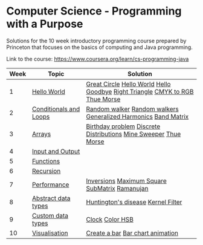 # Computer Science - Programming with a Purpose
Solutions for the 10 week introductory programming course prepared by Princeton that focuses on the basics of computing and Java programming.

Link to the course: https://www.coursera.org/learn/cs-programming-java


| Week | Topic | Solution |
|------|-----|---------------|
| 1    | [Hello World](https://coursera.cs.princeton.edu/introcs/assignments/hello/specification.php)  | [Great Circle](https://github.com/kaw84/CS_Programming_with_a_purpose/blob/main/Hello%20world/src/GreatCircle.java) [Hello World](https://github.com/kaw84/CS_Programming_with_a_purpose/blob/main/Hello%20world/src/HelloWorld.java) [Hello Goodbye](https://github.com/kaw84/CS_Programming_with_a_purpose/blob/main/Hello%20world/src/HelloGoodbye.java) [Right Triangle](https://github.com/kaw84/CS_Programming_with_a_purpose/blob/main/Hello%20world/src/RightTriangle.java) [CMYK to RGB](https://github.com/kaw84/CS_Programming_with_a_purpose/blob/main/Hello%20world/src/CMYKtoRGB.java) [Thue Morse](https://github.com/kaw84/CS_Programming_with_a_purpose/blob/main/Arrays/src/ThueMorse.java)|
| 2    | [Conditionals and Loops](https://coursera.cs.princeton.edu/introcs/assignments/loops/specification.php) | [Random walker](https://github.com/kaw84/CS_Programming_with_a_purpose/blob/main/Conditionals/src/RandomWalker.java) [Random walkers](https://github.com/kaw84/CS_Programming_with_a_purpose/blob/main/Conditionals/src/RandomWalkers.java) [Generalized Harmonics](https://github.com/kaw84/CS_Programming_with_a_purpose/blob/main/Conditionals/src/GeneralizedHarmonic.java) [Band Matrix](https://github.com/kaw84/CS_Programming_with_a_purpose/blob/main/Conditionals/src/BandMatrix.java)|
| 3    | [Arrays](https://coursera.cs.princeton.edu/introcs/assignments/arrays/specification.php)  | [Birthday problem](https://github.com/kaw84/CS_Programming_with_a_purpose/blob/main/Arrays/src/Birthday.java) [Discrete Distributions](https://github.com/kaw84/CS_Programming_with_a_purpose/blob/main/Arrays/src/DiscreteDistribution.java) [Mine Sweeper](https://github.com/kaw84/CS_Programming_with_a_purpose/blob/main/Arrays/src/Minesweeper.java) [Thue Morse](https://github.com/kaw84/CS_Programming_with_a_purpose/blob/main/Arrays/src/ThueMorse.java)|
| 4    | [Input and Output](https://coursera.cs.princeton.edu/introcs/assignments/io/specification.php)  | |
| 5    | [Functions](https://coursera.cs.princeton.edu/introcs/assignments/functions/specification.php)  |  |
| 6    | [Recursion](https://coursera.cs.princeton.edu/introcs/assignments/recursion/specification.php)  |  |
| 7    | [Performance](https://coursera.cs.princeton.edu/introcs/assignments/performance/specification.php)  |  [Inversions](https://github.com/kaw84/CS_Programming_with_a_purpose/blob/main/Performance/src/Inversions.java) [Maximum Square SubMatrix](https://github.com/kaw84/CS_Programming_with_a_purpose/blob/main/Performance/src/MaximumSquareSubmatrix.java) [Ramanujan](https://github.com/kaw84/CS_Programming_with_a_purpose/blob/main/Performance/src/Ramanujan.java) |
| 8    | [Abstract data types](https://coursera.cs.princeton.edu/introcs/assignments/oop1/specification.php)  | [Huntington's disease](https://github.com/kaw84/CS_Programming_with_a_purpose/blob/main/AbstractDataTypes/src/Huntingtons.java) [Kernel Filter](https://github.com/kaw84/CS_Programming_with_a_purpose/blob/main/AbstractDataTypes/src/KernelFilter.java)|
| 9    | [Custom data types](https://coursera.cs.princeton.edu/introcs/assignments/oop2/specification.php)  |  [Clock](https://github.com/kaw84/CS_Programming_with_a_purpose/blob/main/Oop2/src/Clock.java) [Color HSB](https://github.com/kaw84/CS_Programming_with_a_purpose/blob/main/Oop2/src/ColorHSB.java)|
| 10   | [Visualisation](https://coursera.cs.princeton.edu/introcs/assignments/barchart/specification.php)  | [Create a bar](https://github.com/kaw84/CS_Programming_with_a_purpose/blob/main/Bar_chart/src/Bar.java) [Bar chart animation](https://github.com/kaw84/CS_Programming_with_a_purpose/blob/main/Bar_chart/src/BarChartRacer.java) |

